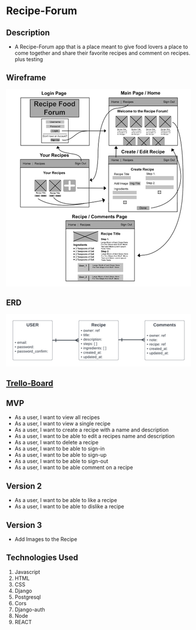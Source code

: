 # Recipe-Forum

## Description
- A Recipe-Forum app that is a place meant to give food lovers a place to come together and share their favorite recipes and comment on recipes. plus testing

## Wireframe
![Wireframe](images/recipe_forum_wireframe.jpg)

## ERD
![ERD](images/Food-Forum%20%20(2).png)

## [Trello-Board](https://trello.com/b/Xl8J8a75/food-forum-app)

## MVP
- As a user, I want to view all recipes
- As a user, I want to view a single recipe
- As a user, I want to create a recipe with a name and description
- As a user, I want to be able to edit a recipes name and description
- As a user, I want to delete a recipe
- As a user, I want to be able to sign-in
- As a user, I want to be able to sign-up
- As a user, I want to be able to sign-out
- As a user, I want to be able comment on a recipe


## Version 2
- As a user, I want to be able to like a recipe
- As a user, I want to be able to dislike a recipe 

## Version 3
- Add Images to the Recipe


## Technologies Used
1. Javascript
2. HTML
3. CSS
4. Django
5. Postgresql
6. Cors
7. Django-auth
8. Node
9. REACT